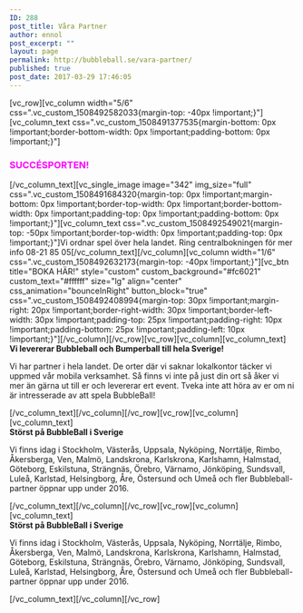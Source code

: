 ```yaml
---
ID: 288
post_title: Våra Partner
author: ennol
post_excerpt: ""
layout: page
permalink: http://bubbleball.se/vara-partner/
published: true
post_date: 2017-03-29 17:46:05
---
```

[vc_row][vc_column width="5/6" css=".vc_custom_1508492582033{margin-top: -40px !important;}"][vc_column_text css=".vc_custom_1508491377535{margin-bottom: 0px !important;border-bottom-width: 0px !important;padding-bottom: 0px !important;}"]
<h3><span style="color: #ff00ff;"><strong>SUCCÉSPORTEN!</strong></span></h3>
[/vc_column_text][vc_single_image image="342" img_size="full" css=".vc_custom_1508491684320{margin-top: 0px !important;margin-bottom: 0px !important;border-top-width: 0px !important;border-bottom-width: 0px !important;padding-top: 0px !important;padding-bottom: 0px !important;}"][vc_column_text css=".vc_custom_1508492549021{margin-top: -50px !important;border-top-width: 0px !important;padding-top: 0px !important;}"]Vi ordnar spel över hela landet. Ring centralbokningen för mer info 08-21 85 05[/vc_column_text][/vc_column][vc_column width="1/6" css=".vc_custom_1508492632173{margin-top: -40px !important;}"][vc_btn title="BOKA HÄR!" style="custom" custom_background="#fc6021" custom_text="#ffffff" size="lg" align="center" css_animation="bounceInRight" button_block="true" css=".vc_custom_1508492408994{margin-top: 30px !important;margin-right: 20px !important;border-right-width: 30px !important;border-left-width: 30px !important;padding-top: 25px !important;padding-right: 10px !important;padding-bottom: 25px !important;padding-left: 10px !important;}"][/vc_column][/vc_row][vc_row][vc_column][vc_column_text]
<div id="block_container_85881179" class="block_container h24_block_heading">
<div id="block_85881179">
<div class="big_heading_block">
<div id="block_85881179_text_content" class=""><strong>Vi levererar Bubbleball och Bumperball till hela Sverige!</strong></div>
</div>
</div>
</div>
<div id="block_container_85881180" class="block_container standard_text_block text_block">
<div id="block_85881180">
<div class="h24_frame_none h24_frame_width">
<div class="h24_frame_none_text h24_frame_padding">
<div class="text_content">

Vi har partner i hela landet. De orter där vi saknar lokalkontor täcker vi uppmed vår mobila verksamhet. Så finns vi inte på just din ort så åker vi mer än gärna ut till er och levererar ert event. Tveka inte att höra av er om ni är intresserade av att spela BubbleBall!

</div>
</div>
</div>
</div>
</div>
[/vc_column_text][/vc_column][/vc_row][vc_row][vc_column][vc_column_text]
<div id="block_container_85881179" class="block_container h24_block_heading">
<div id="block_85881179">
<div class="big_heading_block">
<div id="block_85881179_text_content" class="">
<div id="block_container_98458541" class="block_container h24_block_heading">
<div id="block_98458541">
<div class="small_heading_block">
<div id="block_98458541_text_content" class=""><strong>Störst på BubbleBall i Sverige</strong></div>
</div>
</div>
</div>
<div id="block_container_98458540" class="block_container standard_text_block text_block">
<div id="block_98458540">
<div id="block_98458540_text_content" class="text_content">

Vi finns idag i Stockholm, Västerås, Uppsala, Nyköping, Norrtälje, Rimbo, Åkersberga, Ven, Malmö, Landskrona, Karlskrona, Karlshamn, Halmstad, Göteborg, Eskilstuna, Strängnäs, Örebro, Värnamo, Jönköping, Sundsvall, Luleå, Karlstad, Helsingborg, Åre, Östersund och Umeå och fler Bubbleball-partner öppnar upp under 2016.

</div>
</div>
</div>
</div>
</div>
</div>
</div>
[/vc_column_text][/vc_column][/vc_row][vc_row][vc_column][vc_column_text]
<div id="block_container_85881179" class="block_container h24_block_heading">
<div id="block_85881179">
<div class="big_heading_block">
<div id="block_85881179_text_content" class="">
<div id="block_container_98458541" class="block_container h24_block_heading">
<div id="block_98458541">
<div class="small_heading_block">
<div id="block_98458541_text_content" class=""><strong>Störst på BubbleBall i Sverige</strong></div>
</div>
</div>
</div>
<div id="block_container_98458540" class="block_container standard_text_block text_block">
<div id="block_98458540">
<div id="block_98458540_text_content" class="text_content">

Vi finns idag i Stockholm, Västerås, Uppsala, Nyköping, Norrtälje, Rimbo, Åkersberga, Ven, Malmö, Landskrona, Karlskrona, Karlshamn, Halmstad, Göteborg, Eskilstuna, Strängnäs, Örebro, Värnamo, Jönköping, Sundsvall, Luleå, Karlstad, Helsingborg, Åre, Östersund och Umeå och fler Bubbleball-partner öppnar upp under 2016.

</div>
</div>
</div>
</div>
</div>
</div>
</div>
[/vc_column_text][/vc_column][/vc_row]